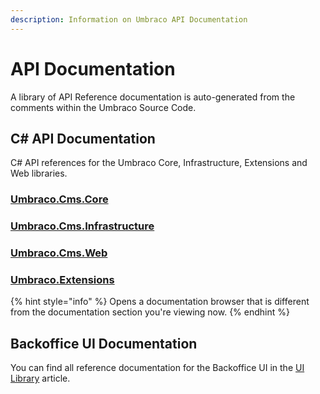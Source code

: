 ```yaml
---
description: Information on Umbraco API Documentation
---
```


# API Documentation

A library of API Reference documentation is auto-generated from the comments within the Umbraco Source Code.

## C# API Documentation

C# API references for the Umbraco Core, Infrastructure, Extensions and Web libraries.

### [Umbraco.Cms.Core](https://apidocs.umbraco.com/v16/csharp/api/Umbraco.Cms.Core.html)

### [Umbraco.Cms.Infrastructure](https://apidocs.umbraco.com/v16/csharp/api/Umbraco.Cms.Infrastructure.html)

### [Umbraco.Cms.Web](https://apidocs.umbraco.com/v16/csharp/api/Umbraco.Cms.Web.Common.html)

### [Umbraco.Extensions](https://apidocs.umbraco.com/v16/csharp/api/Umbraco.Extensions.html)

{% hint style="info" %}
Opens a documentation browser that is different from the documentation section you're viewing now.
{% endhint %}

## Backoffice UI Documentation

You can find all reference documentation for the Backoffice UI in the [UI Library](../customizing/ui-library.md) article.
